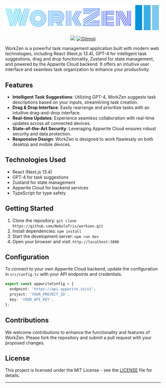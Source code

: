 
<!--![workzen](https://github.com/NebulaTris/workzen/assets/94922914/a6deee42-0701-4d68-8c5c-5ffa4a6bd735)-->
<img src="workzen.png"/>
<p align="center">
<img src="https://img.shields.io/badge/Project%20Status-WIP-blue.svg">
<a href="https://gitmoji.dev">
  <img
    src="https://img.shields.io/badge/gitmoji-%20😜%20😍-FFDD67.svg?style=flat-square"
    alt="Gitmoji"
  />
</a></img>
</p>

WorkZen is a powerful task management application built with modern web technologies, including React (Next.js 13.4), GPT-4 for intelligent task suggestions, drag and drop functionality, Zustand for state management, and powered by the Appwrite Cloud backend. It offers an intuitive user interface and seamless task organization to enhance your productivity.

## Features

- **Intelligent Task Suggestions**: Utilizing GPT-4, WorkZen suggests task descriptions based on your inputs, streamlining task creation.
- **Drag & Drop Interface**: Easily rearrange and prioritize tasks with an intuitive drag-and-drop interface.
- **Real-time Updates**: Experience seamless collaboration with real-time updates across all connected devices.
- **State-of-the-Art Security**: Leveraging Appwrite Cloud ensures robust security and data protection.
- **Responsive Design**: WorkZen is designed to work flawlessly on both desktop and mobile devices.

## Technologies Used

- React (Next.js 13.4)
- GPT-4 for task suggestions
- Zustand for state management
- Appwrite Cloud for backend services
- TypeScript for type safety

## Getting Started

1. Clone the repository: `git clone https://github.com/NebulaTris/workzen.git`
2. Install dependencies: `npm install`
3. Start the development server: `npm run dev`
4. Open your browser and visit: `http://localhost:3000`

## Configuration

To connect to your own Appwrite Cloud backend, update the configuration in `src/config.ts` with your API endpoints and credentials.

```typescript
export const appwriteConfig = {
  endpoint: 'https://api.appwrite.io/v1',
  project: 'YOUR_PROJECT_ID',
  key: 'YOUR_API_KEY',
};
```

## Contributions

We welcome contributions to enhance the functionality and features of WorkZen. Please fork the repository and submit a pull request with your proposed changes.

## License

This project is licensed under the MIT License - see the [LICENSE](LICENSE) file for details.

---
